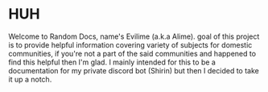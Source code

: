 # HUH

Welcome to Random Docs, name's Evilime (a.k.a Alime). goal of this project is to provide helpful information covering variety of subjects for domestic communities, if you're not a part of the said communities and happened to find this helpful then I'm glad. I mainly intended for this to be a documentation for my private discord bot (Shirin) but then I decided to take it up a notch.